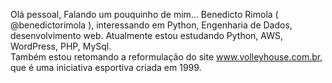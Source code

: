 Olá pessoal,
   Falando um pouquinho de mim...
   Benedicto Rimola ( @benedictorimola ), interessando em Python, Engenharia de Dados, desenvolvimento web.
   Atualmente estou estudando Python, AWS, WordPress, PHP, MySql.  
   Também estou retomando a reformulação do site www.volleyhouse.com.br, que é uma iniciativa esportiva criada em 1999.
